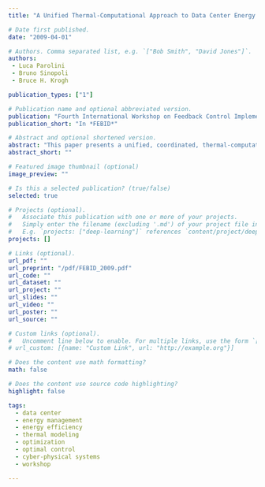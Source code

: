 ```yaml
---
title: "A Unified Thermal-Computational Approach to Data Center Energy Management"

# Date first published.
date: "2009-04-01"

# Authors. Comma separated list, e.g. `["Bob Smith", "David Jones"]`.
authors:
 - Luca Parolini
 - Bruno Sinopoli
 - Bruce H. Krogh

publication_types: ["1"]

# Publication name and optional abbreviated version.
publication: "Fourth International Workshop on Feedback Control Implementation and Design in Computing Systems and Networks, San Francisco (CA), USA"
publication_short: "In *FEBID*"

# Abstract and optional shortened version.
abstract: "This paper presents a unified, coordinated, thermal-computational approach to the data center energy management problem. A data center is modeled as two coupled net-works: a computational and a thermal network. The first network describes the computation performance of the data center, while the latter describes temperature evolution of the devices housed in the data center, based on their electrical power consumption and cooling. Server power states influence both networks. We formulate the energy control problem as a Markov decision process (MDP) and compare through an example, the performance of a controller derived using the proposed unified thermal-computational approach against a controller that disregard the coupling between the two networks. Simulation results suggest further research directions."
abstract_short: ""

# Featured image thumbnail (optional)
image_preview: ""

# Is this a selected publication? (true/false)
selected: true

# Projects (optional).
#   Associate this publication with one or more of your projects.
#   Simply enter the filename (excluding '.md') of your project file in `content/project/`.
#   E.g. `projects: ["deep-learning"]` references `content/project/deep-learning.md`.
projects: []

# Links (optional).
url_pdf: ""
url_preprint: "/pdf/FEBID_2009.pdf"
url_code: ""
url_dataset: ""
url_project: ""
url_slides: ""
url_video: ""
url_poster: ""
url_source: ""

# Custom links (optional).
#   Uncomment line below to enable. For multiple links, use the form `[{...}, {...}, {...}]`.
# url_custom: [{name: "Custom Link", url: "http://example.org"}]

# Does the content use math formatting?
math: false

# Does the content use source code highlighting?
highlight: false

tags:
  - data center
  - energy management
  - energy efficiency
  - thermal modeling
  - optimization
  - optimal control
  - cyber-physical systems
  - workshop

---
```

